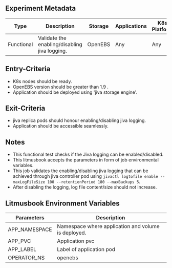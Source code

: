 ## Experiment Metadata

| Type       | Description                                                  | Storage | Applications | K8s Platform |
| ---------- | ------------------------------------------------------------ | ------- | ------------ | ------------ |
| Functional | Validate the enabling/disabling jiva logging. | OpenEBS | Any          | Any          |

## Entry-Criteria

- K8s nodes should be ready.
- OpenEBS version should be greater than 1.9 .
- Application should be deployed using 'jiva storage engine'.

## Exit-Criteria

- jiva replica pods should honour enabling/disabling jiva logging. 
- Application should be accessible seamlessly.

## Notes

- This functional test checks if the Jiva logging can be enabled/disabled.
- This litmusbook accepts the parameters in form of job environmental variables.
- This job validates the enabling/disabling jiva logging that can be achieved through jiva controller pod using `jivactl logtofile enable --maxLogFileSize 100 --retentionPeriod 180 --maxBackups 5`.
- After disabling the logging, log file content/size should not increase.

## Litmusbook Environment Variables

| Parameters    | Description                                            |
| ------------- | ------------------------------------------------------ |
| APP_NAMESPACE | Namespace where application and volume is deployed.    |
| APP_PVC       | Application pvc                                        |
| APP_LABEL     | Label of application pod                               |
| OPERATOR_NS   | openebs                                                |